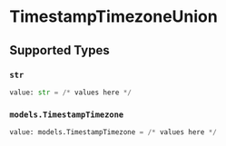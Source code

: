 # TimestampTimezoneUnion


## Supported Types

### `str`

```python
value: str = /* values here */
```

### `models.TimestampTimezone`

```python
value: models.TimestampTimezone = /* values here */
```

